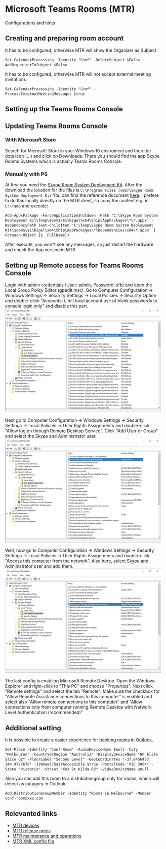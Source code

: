 # Microsoft Teams Rooms (MTR)
Configurations and hints


## Creating and preparing room account
It has to be configured, otherwise MTR will show the Organizer as Subject
```
Set-CalendarProcessing -Identity "Conf" -DeleteSubject $False -AddOrganizerToSubject $False
```
It has to be configured, otherwise MTR will not accept external meeting invitations
```
Set-CalendarProcessing -Identity "Conf" -ProcessExternalMeetingMessages $true
```


## Setting up the Teams Rooms Console

## Updating Teams Rooms Console

### With Microsoft Store
Search for Microsoft Store in your Windows 10 enviroment and then the dots icon (...) and click on Downloads. 
There you should find the app Skype Rooms Systems which is actually Teams Rooms Console.

### Manually with PS
At first you need the [Skype Room System Deployment Kit](https://go.microsoft.com/fwlink/?linkid=851168). 
After the download the location for the files is `C:\Program Files (x86)\Skype Room System Deployment Kit`
You can find the reference document [here](https://docs.microsoft.com/en-us/microsoftteams/rooms/rooms-operations#to-update-using-powershell).
I prefere to do this locally directly on the MTR client, so copy the content e.g. in `C:\Temp` and execute:
```
Add-AppxPackage -ForceApplicationShutdown -Path 'C:\Skype Room System Deployment Kit\Temp\$oem$\$1\Rigel\x64\Ship\AppPackages\*\*.appx' -DependencyPath (Get-ChildItem 'C:\Temp\Skype Room System Deployment Kit\$oem$\$1\Rigel\x64\Ship\AppPackages\*\Dependencies\x64\*.appx' | Foreach-Object {$_.FullName})
```
After execute, you won"t see any messages, so just restart the hardware and check the App version in MTR.

## Setting up Remote access for Teams Rooms Console
Login with admin credentials (User: admin, Password: sfb) and open the Local Group Policy Editor (gpedit.msc).
Go to Computer Configuration -> Windows Settings -> Security Settings -> Local Policies -> Security Option and double-click "Accounts: Limit local account use of blank passwords to console login only" and disable this part.
![1](images/1-limit-local-account.png)

Next go to Computer Configuration -> Windows Settings -> Security Settings -> Local Policies -> User Rights Assignments and double-click "Allow log on through Remote Desktop Service". Click "Add User or Group" and select the Skype and Administrator user.
![2](images/2-access-this-computer.png)

Well, now go to Computer Configuration -> Windows Settings -> Security Settings -> Local Policies -> User Rights Assignments and double-click "Access this computer from the network". Also here, select Skype and Administrator user and add them.
![3](images/3-allow-log-on-through-RDS.png)

The last config is enabling Microsoft Remote Desktop. Open the Windows Explorer and right-click to "This PC" and choose "Properties". Next click "Remote settings" and select the tab "Remote". 
Make sure the checkbox for "Allow Remote Assistance connections to this computer" is enabled and select also "Allow remote connections to this computer" and "Allow connections only from computer running Remote Desktop with Network Level Authentication (recommended)"


## Additional setting
It is possible to create a easier experience for [booking rooms in Outlook](https://techcommunity.microsoft.com/t5/exchange-team-blog/easier-room-booking-in-outlook-on-the-web/ba-p/743349).
```
Set-Place -Identity "Conf-Room" -AudioDeviceName $null -City "Melbourne" -CountryOrRegion "Australia" -DisplayDeviceName "HP Elite Slice G2" -FloorLabel "Second Level" -GeoCoordinates "-37.8456457; 144.9777676" -IsWheelChairAccessible $true -PostalCode "VIC 3004" -State "Victoria" -Street "XXX St Kilda Rd" -VideoDeviceName $null
```
Also you can add this room to a distributiongroup only for rooms, which will detect as catagory in Outlook
```
Add-DistributionGroupMember -Identity “Rooms In Melbourne“ -Member conf-room@xxx.com
```



## Relevanted links
* [MTR devices](https://www.microsoft.com/en-us/microsoft-365/microsoft-teams/across-devices/devices) 
* [MTR release notes](https://docs.microsoft.com/en-us/microsoftteams/rooms/rooms-release-note) 
* [MTR maintenance and operations](https://docs.microsoft.com/en-us/microsoftteams/rooms/rooms-operations#RemotePS) 
* [MTR XML config file](https://docs.microsoft.com/en-us/MicrosoftTeams/rooms/xml-config-file) 
